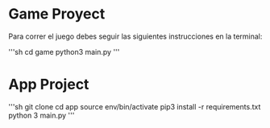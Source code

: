 # Game Proyect

Para correr el juego debes seguir las siguientes instrucciones en la terminal:

'''sh
cd game
python3 main.py
'''


# App Project

'''sh
git clone
cd app
source env/bin/activate
pip3 install -r requirements.txt
python 3 main.py
'''